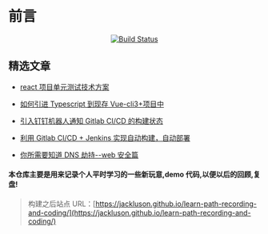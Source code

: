 # 前言

<div align="center">
  
[![Build Status](https://travis-ci.com/jackluson/learn-path-recording-and-coding.svg?branch=master)](https://travis-ci.com/jackluson/learn-path-recording-and-coding)

</div>

## 精选文章

- [react 项目单元测试技术方案](./docs/library/react-test-library.md)

- [如何引进 Typescript 到现存 Vue-cli3+项目中](./docs/library/vue-cli3-typescript.md)

- [引入钉钉机器人通知 Gitlab CI/CD 的构建状态](./docs/develop-flow/dingtalk-gitlab.md)

- [利用 Gitlab CI/CD + Jenkins 实现自动构建，自动部署](./docs/develop-flow/gitlab-with-jenkins.md)

- [你所需要知道 DNS 劫持--web 安全篇](./docs/tech/dns-hijack.md)

#### 本仓库主要是用来记录个人平时学习的一些新玩意,demo 代码,以便以后的回顾,复盘!

> 构建之后站点 URL：[https://jackluson.github.io/learn-path-recording-and-coding/](https://jackluson.github.io/learn-path-recording-and-coding/)
